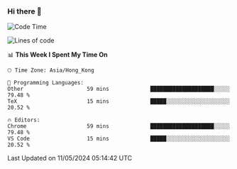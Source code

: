 ### Hi there 👋

<!--
**nicehiro/nicehiro** is a ✨ _special_ ✨ repository because its `README.md` (this file) appears on your GitHub profile.

Here are some ideas to get you started:

- 🔭 I’m currently working on ...
- 🌱 I’m currently learning ...
- 👯 I’m looking to collaborate on ...
- 🤔 I’m looking for help with ...
- 💬 Ask me about ...
- 📫 How to reach me: ...
- 😄 Pronouns: ...
- ⚡ Fun fact: ...
-->

<!--START_SECTION:waka-->
![Code Time](http://img.shields.io/badge/Code%20Time-322%20hrs%2052%20mins-blue)

![Lines of code](https://img.shields.io/badge/From%20Hello%20World%20I%27ve%20Written-2.7%20million%20lines%20of%20code-blue)

📊 **This Week I Spent My Time On** 

```text
🕑︎ Time Zone: Asia/Hong_Kong

💬 Programming Languages: 
Other                    59 mins             ████████████████████░░░░░   79.48 % 
TeX                      15 mins             █████░░░░░░░░░░░░░░░░░░░░   20.52 % 

🔥 Editors: 
Chrome                   59 mins             ████████████████████░░░░░   79.48 % 
VS Code                  15 mins             █████░░░░░░░░░░░░░░░░░░░░   20.52 % 
```


 Last Updated on 11/05/2024 05:14:42 UTC
<!--END_SECTION:waka-->
